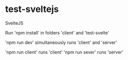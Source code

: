 # test-sveltejs

SvelteJS

Run 'npm install' in folders 'client' and 'test-svelte'

'npm run dev' simultaneously runs 'client' and 'server'

'npm run client' runs 'client'
'npm run sever' runs 'server'
